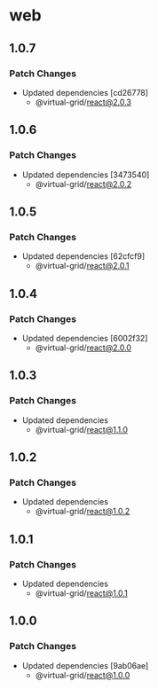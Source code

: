 # web

## 1.0.7

### Patch Changes

- Updated dependencies [cd26778]
  - @virtual-grid/react@2.0.3

## 1.0.6

### Patch Changes

- Updated dependencies [3473540]
  - @virtual-grid/react@2.0.2

## 1.0.5

### Patch Changes

- Updated dependencies [62cfcf9]
  - @virtual-grid/react@2.0.1

## 1.0.4

### Patch Changes

- Updated dependencies [6002f32]
  - @virtual-grid/react@2.0.0

## 1.0.3

### Patch Changes

- Updated dependencies
  - @virtual-grid/react@1.1.0

## 1.0.2

### Patch Changes

- Updated dependencies
  - @virtual-grid/react@1.0.2

## 1.0.1

### Patch Changes

- Updated dependencies
  - @virtual-grid/react@1.0.1

## 1.0.0

### Patch Changes

- Updated dependencies [9ab06ae]
  - @virtual-grid/react@1.0.0
